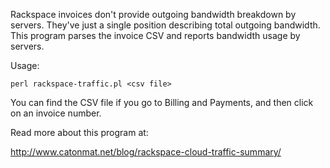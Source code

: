 Rackspace invoices don't provide outgoing bandwidth breakdown by servers. They've just a single position describing total outgoing bandwidth. This program parses the invoice CSV and reports bandwidth usage by servers.

Usage:

    perl rackspace-traffic.pl <csv file>

You can find the CSV file if you go to Billing and Payments, and then click on an invoice number.

Read more about this program at:

http://www.catonmat.net/blog/rackspace-cloud-traffic-summary/

